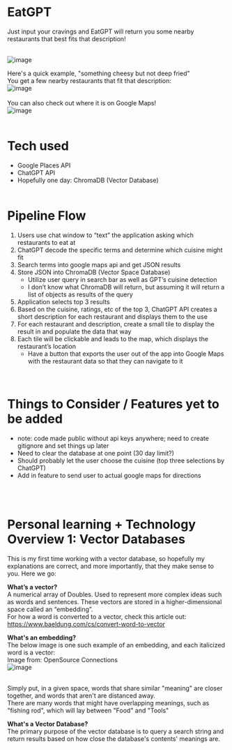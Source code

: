 # EatGPT

Just input your cravings and EatGPT will return you some nearby restaurants that best fits that description! <br /><br />

![image](https://github.com/sanghoon5499/EatGPT/assets/17420160/731b5ee7-1488-4377-a294-0ef1f0995cf7)

Here's a quick example, "something cheesy but not deep fried"<br />
You get a few nearby restaurants that fit that description:<br />
![image](https://github.com/sanghoon5499/EatGPT/assets/17420160/ac9d17f7-5ed7-4f02-b1fa-783acedb4545)
<br /><br />
You can also check out where it is on Google Maps!<br />
![image](https://github.com/sanghoon5499/EatGPT/assets/17420160/948b5c86-6da9-4695-9b76-e4a8264875e1)
<br /><br />

# Tech used
- Google Places API
- ChatGPT API
- Hopefully one day: ChromaDB (Vector Database)
<br /><br />

# Pipeline Flow
1. Users use chat window to “text” the application asking which restaurants to eat at 
2. ChatGPT decode the specific terms and determine which cuisine might fit
3. Search terms into google maps api and get JSON results
4. Store JSON into ChromaDB (Vector Space Database)
   - Utilize user query in search bar as well as GPT’s cuisine detection
   - I don’t know what ChromaDB will return, but assuming it will return a list of objects as results of the query
5. Application selects top 3 results
6. Based on the cuisine, ratings, etc of the top 3, ChatGPT API creates a short description for each restaurant and displays them to the use
7. For each restaurant and description, create a small tile to display the result in and populate the data that way
8. Each tile will be clickable and leads to the map, which displays the restaurant’s location
   - Have a button that exports the user out of the app into Google Maps with the restaurant data so that they can navigate to it  
<br /><br />

# Things to Consider / Features yet to be added
 - note: code made public without api keys anywhere; need to create gitignore and set things up later
 - Need to clear the database at one point (30 day limit?)
 - Should probably let the user choose the cuisine (top three selections by ChatGPT)
 - Add in feature to send user to actual google maps for directions

<br /><br />

# Personal learning + Technology Overview 1: Vector Databases
This is my first time working with a vector database, so hopefully my explanations are correct, and more importantly, that they make sense to you. Here we go:

<b>What’s a vector?</b><br />
A numerical array of Doubles. Used to represent more complex ideas such as words and sentences. These vectors are stored in a higher-dimensional space called an “embedding”.<br />
For how a word is converted to a vector, check this article out: https://www.baeldung.com/cs/convert-word-to-vector <br />

<b>What's an embedding?</b><br />
The below image is one such example of an embedding, and each italicized word is a vector:<br /> Image from: OpenSource Connections <br />
![image](https://opensourceconnections.com/wp-content/uploads/2022/10/vector.png)<br /><br />

Simply put, in a given space, words that share similar "meaning" are closer together, and words that aren't are distanced away.<br />
There are many words that might have overlapping meanings, such as "fishing rod", which will lay between "Food" and "Tools"<br />

<b>What's a Vector Database?</b><br />
The primary purpose of the vector database is to query a search string and return results based on how close the database's contents' meanings are.
